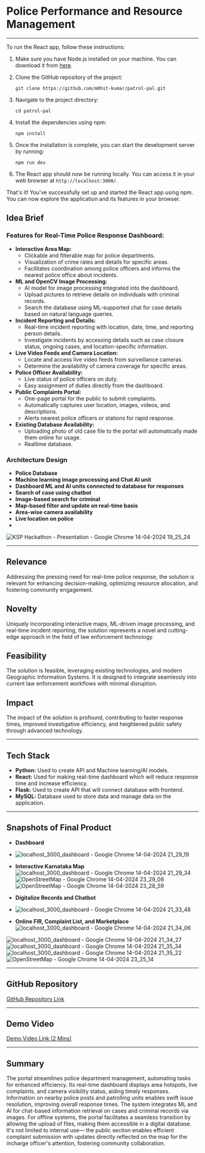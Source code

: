 # Police Performance and Resource Management


---
To run the React app, follow these instructions:

1. Make sure you have Node.js installed on your machine. You can download it from [here](https://nodejs.org/).

2. Clone the GitHub repository of the project:
   ```
   git clone https://github.com/m0hit-kumar/patrol-pal.git
   ```

3. Navigate to the project directory:
   ```
   cd patrol-pal
   ```

4. Install the dependencies using npm:
   ```
   npm install
   ```

5. Once the installation is complete, you can start the development server by running:
   ```
   npm run dev
   ```

6. The React app should now be running locally. You can access it in your web browser at `http://localhost:3000/`.

That's it! You've successfully set up and started the React app using npm. You can now explore the application and its features in your browser.
## Idea Brief

### Features for Real-Time Police Response Dashboard:
- **Interactive Area Map:**
  - Clickable and filterable map for police departments.
  - Visualization of crime rates and details for specific areas.
  - Facilitates coordination among police officers and informs the nearest police office about incidents.
- **ML and OpenCV Image Processing:**
  - AI model for image processing integrated into the dashboard.
  - Upload pictures to retrieve details on individuals with criminal records.
  - Search the database using ML-supported chat for case details based on natural language queries.
- **Incident Reporting and Details:**
  - Real-time incident reporting with location, date, time, and reporting person details.
  - Investigate incidents by accessing details such as case closure status, ongoing cases, and location-specific information.
- **Live Video Feeds and Camera Location:**
  - Locate and access live video feeds from surveillance cameras.
  - Determine the availability of camera coverage for specific areas.
- **Police Officer Availability:**
  - Live status of police officers on duty.
  - Easy assignment of duties directly from the dashboard.
- **Public Complaints Portal:**
  - One-page portal for the public to submit complaints.
  - Automatically captures user location, images, videos, and descriptions.
  - Alerts nearest police officers or stations for rapid response.
- **Existing Database Availability:**
  - Uploading photo of old case file to the portal will automatically made them online for usage.
  - Realtime database.

### Architecture Design
- **Police Database**
- **Machine learning image processing and Chat AI unit**
- **Dashboard ML and AI units connected to database for responses**
- **Search of case using chatbot**
- **Image-based search for criminal**
- **Map-based filter and update on real-time basis**
- **Area-wise camera availability**
- **Live location on police**
- 
![KSP Hackathon - Presentation - Google Chrome 14-04-2024 19_25_24](https://github.com/m0hit-kumar/patrol-pal/assets/97183229/a87019d2-d70e-40f5-a9f0-a000df91d23a)

---

## Relevance
Addressing the pressing need for real-time police response, the solution is relevant for enhancing decision-making, optimizing resource allocation, and fostering community engagement.

## Novelty
Uniquely incorporating interactive maps, ML-driven image processing, and real-time incident reporting, the solution represents a novel and cutting-edge approach in the field of law enforcement technology.

## Feasibility
The solution is feasible, leveraging existing technologies, and modern Geographic Information Systems. It is designed to integrate seamlessly into current law enforcement workflows with minimal disruption.

## Impact
The impact of the solution is profound, contributing to faster response times, improved investigative efficiency, and heightened public safety through advanced technology.

---

## Tech Stack
- **Python:** Used to create API and Machine learning/AI models.
- **React:** Used for making real-time dashboard which will reduce response time and increase efficiency.
- **Flask:** Used to create API that will connect database with frontend.
- **MySQL:** Database used to store data and manage data on the application.

---

## Snapshots of Final Product
- **Dashboard**
- ![localhost_3000_dashboard - Google Chrome 14-04-2024 21_29_19](https://github.com/m0hit-kumar/patrol-pal/assets/97183229/e3b03f79-6180-473b-b113-69ea36c57ba8)
- **Interactive Karnataka Map**
![localhost_3000_dashboard - Google Chrome 14-04-2024 21_29_34](https://github.com/m0hit-kumar/patrol-pal/assets/97183229/20d5ee72-eda7-42f4-aff7-004cb182dfd4)
![OpenStreetMap - Google Chrome 14-04-2024 23_29_08](https://github.com/m0hit-kumar/patrol-pal/assets/97183229/624700a7-9ffe-42f7-9a64-779a3e7be307)
![OpenStreetMap - Google Chrome 14-04-2024 23_28_59](https://github.com/m0hit-kumar/patrol-pal/assets/97183229/87c4e5f2-d2ae-480a-bb2a-531bb017d983)


- **Digitalize Records and Chatbot**
- ![localhost_3000_dashboard - Google Chrome 14-04-2024 21_33_48](https://github.com/m0hit-kumar/patrol-pal/assets/97183229/e1b88579-2f92-4e98-b761-a8ffb24be22a)

- **Online FIR, Complaint List, and Marketplace**
![localhost_3000_dashboard - Google Chrome 14-04-2024 21_34_06](https://github.com/m0hit-kumar/patrol-pal/assets/97183229/c070719c-9af8-429e-b34e-ba67d6e023f6)

![localhost_3000_dashboard - Google Chrome 14-04-2024 21_34_27](https://github.com/m0hit-kumar/patrol-pal/assets/97183229/70b17392-af86-43bf-97fc-c3a0ee9920e6)
![localhost_3000_dashboard - Google Chrome 14-04-2024 21_35_34](https://github.com/m0hit-kumar/patrol-pal/assets/97183229/b6eff75e-b512-4eec-89f1-4f7694cb5f46)
![localhost_3000_dashboard - Google Chrome 14-04-2024 21_35_22](https://github.com/m0hit-kumar/patrol-pal/assets/97183229/d845250d-c0d7-4952-abfe-0eacc607f55b)
![OpenStreetMap - Google Chrome 14-04-2024 23_25_14](https://github.com/m0hit-kumar/patrol-pal/assets/97183229/3d181143-efc2-4fb1-8111-9217406c9d6b)


---

## GitHub Repository
[GitHub Repository Link](https://github.com/m0hit-kumar/patrol-pal)

---

## Demo Video
[Demo Video Link (2 Mins)](https://drive.google.com/drive/folders/1fPV4N28TeX-lwKK9Tf3ismPfU72HCYqH)

---

## Summary
The portal streamlines police department management, automating tasks for enhanced efficiency. Its real-time dashboard displays area hotspots, live complaints, and camera visibility status, aiding timely responses. Information on nearby police posts and patrolling units enables swift issue resolution, improving overall response times. The system integrates ML and AI for chat-based information retrieval on cases and criminal records via images. For offline systems, the portal facilitates a seamless transition by allowing the upload of files, making them accessible in a digital database. It's not limited to internal use— the public section enables efficient complaint submission with updates directly reflected on the map for the incharge officer's attention, fostering community collaboration.
